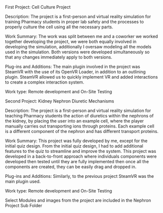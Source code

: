 First Project: Cell Culture Project

Description:
The project is a first-person and virtual reality simulation for training Pharmacy students in proper lab safety and the processes to properly culture the cell using all the necessary parts.

Work Summary:
The work was split between me and a coworker we worked together developing the project, we were both equally involved in developing the simulation, additionally I oversaw modeling all the models used in the simulation. Both versions were developed simultaneously so that any changes immediately apply to both versions.

Plug-ins and Additions:
The main plugin involved in the project was SteamVR with the use of its OpenVR Loader, in addition to an outlining plugin. SteamVR allowed us to quickly implement VR and added interactions to create a complex interaction system.

Work type:
Remote development and On-Site Testing



Second Project: Kidney Nephron Diuretic Mechanisms

Description:
The project is a first-person and virtual reality simulation for teaching Pharmacy students the action of diuretics within the nephrons of the kidney, by placing the user into an example cell, where the player manually carries out transporting ions through proteins. Each example cell is a different component of the nephron and has different transport proteins.

Work Summary:
This project was fully developed by me, except for the initial quiz design. From the initial quiz design, I had to add additional features to the quiz to streamline and improve the system. This project was developed in a back-to-front approach where individuals components were developed then tested until they are fully implemented then once all the components are created, they can be easily drag and dropped in.

Plug-ins and Additions:
Similarly, to the previous project SteamVR was the main plugin used.

Work type:
Remote development and On-Site Testing

Select Modules and images from the project are included in the Nephron Project Sub Folder
